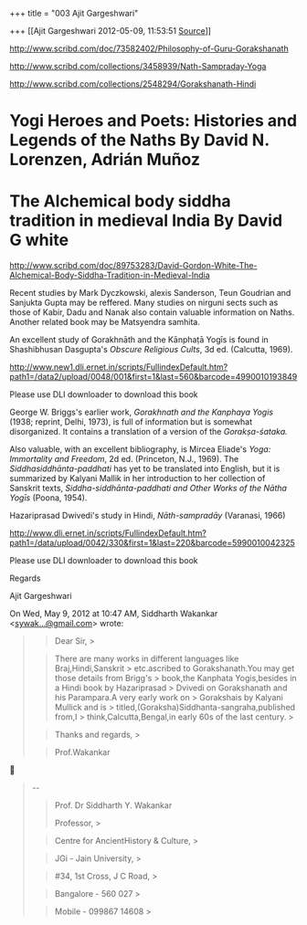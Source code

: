 +++
title = "003 Ajit Gargeshwari"

+++
[[Ajit Gargeshwari	2012-05-09, 11:53:51 [Source](https://groups.google.com/g/bvparishat/c/fv42aTmJqWE)]]



  
<http://www.scribd.com/doc/73582402/Philosophy-of-Guru-Gorakshanath>  
  
<http://www.scribd.com/collections/3458939/Nath-Sampraday-Yoga>  
  
<http://www.scribd.com/collections/2548294/Gorakshanath-Hindi>  

# Yogi Heroes and Poets: Histories and Legends of the Naths By David N. Lorenzen, Adrián Muñoz

# The Alchemical body siddha tradition in medieval India By David G white

<http://www.scribd.com/doc/89753283/David-Gordon-White-The-Alchemical-Body-Siddha-Tradition-in-Medieval-India>

Recent studies by Mark Dyczkowski, alexis Sanderson, Teun Goudrian and Sanjukta Gupta may be reffered. Many studies on nirguni sects such as those of Kabir, Dadu and Nanak also contain valuable information on Naths. Another related book may be Matsyendra samhita.

An excellent study of Gorakhnāth and the Kānphaṭā Yogīs is found in Shashibhusan Dasgupta's *Obscure Religious Cults*, 3d ed. (Calcutta, 1969).

<http://www.new1.dli.ernet.in/scripts/FullindexDefault.htm?path1=/data2/upload/0048/001&first=1&last=560&barcode=4990010193849>

Please use DLI downloader to download this book  

George W. Briggs's earlier work, *Gorakhnath and the Kanphaya Yogis* (1938; reprint, Delhi, 1973), is full of information but is somewhat disorganized. It contains a translation of a version of the *Gorakṣa-śataka.*  

Also valuable, with an excellent bibliography, is Mircea Eliade's *Yoga: Immortality and Freedom*, 2d ed. (Princeton, N.J., 1969). The *Siddhasiddhānta-paddhati* has yet to be translated into English, but it is summarized by Kalyani Mallik in her introduction to her collection of Sanskrit texts, *Siddha-siddhānta-paddhati and Other Works of the Nātha Yogīs* (Poona, 1954).  

Hazariprasad Dwivedi's study in Hindi, *Nāth-sampradāy* (Varanasi, 1966)

<http://www.dli.ernet.in/scripts/FullindexDefault.htm?path1=/data/upload/0042/330&first=1&last=220&barcode=5990010042325>

Please use DLI downloader to download this book

  

Regards  

Ajit Gargeshwari  

On Wed, May 9, 2012 at 10:47 AM, Siddharth Wakankar \<[sywak...@gmail.com]()\> wrote:  

> 
> > Dear Sir, >
> 
> > 
> > There are many works in different languages like Braj,Hindi,Sanskrit > etc.ascribed to Gorakshanath.You may get those details from Brigg's > book,the Kanphata Yogis,besides in a Hindi book by Hazariprasad > Dvivedi on Gorakshanath and his Parampara.A very early work on > Gorakshais by Kalyani Mullick and is > titled,(Goraksha)Siddhanta-sangraha,published from,I > think,Calcutta,Bengal,in early 60s of the last century. >
> 
> > 
> > Thanks and regards, >
> 
> > 
> > Prof.Wakankar  
>   
> > 



> --  
> > 
> > Prof. Dr Siddharth Y. Wakankar  
> > 
> > 
> > Professor, >
> 
> > 
> > Centre for AncientHistory & Culture, >
> 
> > 
> > JGi - Jain University, >
> 
> > 
> > #34, 1st Cross, J C Road, >
> 
> > 
> > Bangalore - 560 027 >
> 
> > 
> > 
> > 
> > 
> > Mobile - 099867 14608 >
> 
> >   

  


